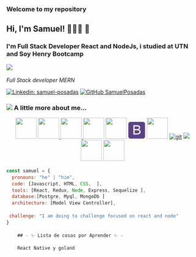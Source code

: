 ### Welcome to my repository 



<h2> Hi, I'm Samuel! 👦🏽‍💻 👋</h2>
<h3>I'm Full Stack Developer React and NodeJs,
i studied at UTN and Soy Henry Bootcamp  </h3>
<img src="https://elements-cover-images-0.imgix.net/37a16df5-688a-4d87-be17-77674edea0cd?auto=compress%2Cformat&fit=max&w=1170&s=8ba017a48f2d8f3fd32fdceb83430aea" width="200">
<p><em>Full Stack developer MERN  
</em></p>

[![Linkedin: samuel-posadas](https://img.shields.io/badge/-samuelPosadas-blue?style=flat-square&logo=Linkedin&logoColor=white&link=https://www.linkedin.com/in/samuel-posadas/)](https://www.linkedin.com/in/samuel-posadas/)
[![GitHub SamuelPosadas](https://img.shields.io/github/followers/SamuelPosadas?label=follow&style=social)](https://github.com/samuelposadas)


### <img src="https://i.pinimg.com/originals/93/d3/e3/93d3e31639a4d07613de9dccdc8bd5e8.png" width="50"> A little more about me...  

<div align='center'>
  <a href="https://developer.mozilla.org/es/docs/Web/JavaScript"><img src="https://raw.githubusercontent.com/yurijserrano/Github-Profile-Readme-Logos/master/programming%20languages/javascript.svg"  height="55" width="55" ></a>
  <a href="https://developer.mozilla.org/es/docs/Web/CSS"><img src="https://raw.githubusercontent.com/yurijserrano/Github-Profile-Readme-Logos/master/others/css.svg"  height="55" width="55" >
  <a href="https://developer.mozilla.org/es/docs/Web/HTML"><img src="https://raw.githubusercontent.com/yurijserrano/Github-Profile-Readme-Logos/master/others/html.svg"  height="55" width="55" >
  <a href="https://es.reactjs.org/"><img src="https://raw.githubusercontent.com/yurijserrano/Github-Profile-Readme-Logos/master/frameworks/react.svg"  height="55" width="55" ></a>
  <a href="https://es.redux.js.org/"><img src="https://raw.githubusercontent.com/yurijserrano/Github-Profile-Readme-Logos/master/frameworks/redux.svg"  height="55" width="55" ></a>
    <a href="https://getbootstrap.com/"><img src="https://raw.githubusercontent.com/devicons/devicon/9f4f5cdb393299a81125eb5127929ea7bfe42889/icons/bootstrap/bootstrap-plain.svg" alt="Bootstrap" width="45" height="45"/></a>
  <a href="https://nodejs.org/es/"><img src="https://raw.githubusercontent.com/yurijserrano/Github-Profile-Readme-Logos/master/frameworks/nodejs.svg"  height="55" width="55" ></a>
    <a href="https://git-scm.com/"><img src="https://www.vectorlogo.zone/logos/git-scm/git-scm-icon.svg" alt="git" width="50" height="50"/></a>
 <a href="https://expressjs.com/"><img src="https://ih1.redbubble.net/image.438908244.6144/flat,128x128,075,t.u2.jpg"  height="45" ></a>
  <a href="https://www.postgresql.org/"><img src="https://raw.githubusercontent.com/yurijserrano/Github-Profile-Readme-Logos/master/databases/postgresql.svg"  height="55" width="55" ></a>
  <a href="https://sequelize.org/"><img src="https://camo.githubusercontent.com/c7df0ed52a480ff725aac7ac3a11c8aedb6f60ea8ab01929c6adea9903589222/68747470733a2f2f63646e2e69636f6e2d69636f6e732e636f6d2f69636f6e73322f323130372f504e472f3531322f66696c655f747970655f73657175656c697a655f69636f6e5f3133303137332e706e67"  height="55" width="55" ></a>

 
  </div>
    
   

```javascript
const samuel = {
  pronouns: "he" | "him",
  code: [Javascript, HTML, CSS,  ],
  tools: [React, Redux, Node, Express, Sequelize ],
  database:[Postgre, Myql, MongoDb ]
  architecture: [Model View Controller],
  
 challenge: "I am doing to challenge focused on react and node"
}
    
    ## - ✨ Lista de cosas por Aprender ✨ -
    
    React Native y goland


